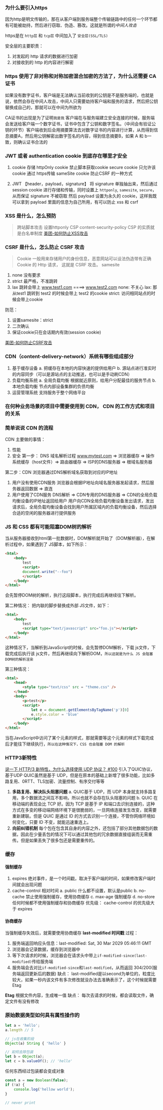 ### 为什么要引入https
因为http是明文传输的，那在从客户端到服务端整个传输链路中的任何一个环节都有可能被劫持，然后进行窃取、伪造、篡改。这就是所谓的*中间人攻击*

https是在 `http层` 和 `tcp层` 中间加入了 `安全层(SSL/TLS)`

安全层的主要职责：
1. 对发起的 http 请求的数据进行加密
2. 对接收到的 http 的内容进行解密

### https 使用了非对称和对称加密混合加密的方法了，为什么还需要 CA证书
如果没有数字证书，客户端是无法确认当前收到的公钥是不是服务端的，也就是说，依然会存在中间人攻击，中间人只需要劫持客户端和服务的请求，然后把公钥替换成自己的，那就可以在中间为所欲为

CA证书的出现是为了证明`我是我`
客户端在与服务端建立安全连接的时候，服务端会发送给客户端一个数字证书，证书中包含了公钥和数字签名。（中间会有验证公钥的环节）客户端收到后会用摘要算法去对数字证书的内容进行计算，从而得到信息摘要A，然后用公钥解密出数字签名的内容，得到信息摘要B，如果 A 和 b一致，则确认证书合法的

### JWT 或者 authentication cookie 到底存在哪里才安全
1. cookie 存储
    httpOnly cookie 禁止脚本获取cookie
    secure cookie 只允许该cookie 通过 https传输
    sameSite cookie 防止CSRF 的一种方式

2. JWT 【header，payload，signature】
    将 signature 单独抽出来，然后通过 session cookie 进行存储和传输，同时设置上 `httponly`, `samesite`, `secure`，从而保证 signature 不被窃取
    然后 payload 设置为永久的 cookie，这样我既可以拿到 payload 里面的信息为自己所用，有可以防止 xss 和 csrf

### XSS 是什么，怎么预防
> 跨站脚本攻击
设置httponly
CSP content-security-policy
CSP 的实质就是白名单制度
[美团-如何防止XSS攻击](https://tech.meituan.com/2018/09/27/fe-security.html)

### CSRF 是什么，怎么防止 CSRF 攻击
> Cookie 一般用来存储用户的身份信息，恶意网站可以设法伪造带有正确 Cookie 的 Http 请求， 这就是 CSRF 攻击。
samesite
1. none 没有要求
2. strict 最严格，不准跳转
3. lax 跳转会带上
www.test1.com ====> www.test2.com 
none: 不关心
lax: 那从test1 跳转到 test2 的时候会带上 test2 的cookie
strict: 访问相同站点的时候会带上cookie

防范：
1. 设置samesite：strict
2. 二次确认
3. 保证cookie只在会话期内有效(session cookie)

[美团-如何防止CSRF攻击](https://tech.meituan.com/2018/10/11/fe-security-csrf.html)

### CDN（content-delivery-network）系统有哪些组成部分
1. 基于缓存设备
    a. 把缓存在本地的内容快速的提供给用户
    b. 源站点进行准实时的内容同步（可以是源站点的主动推送，也可以是手动刷CDN）
2. 负载均衡系统
    a. 全局负载均衡
        根据就近原则，给用户分配最佳的服务节点
    b. 本地负载均衡
        节点内部设备集群的负债均衡
3. 运营管理系统
    支持服务于整个网络平台

### 在何种业务场景的项目中需要使用到 CDN， CDN 的工作方式和项目的关系

### 简单说说 CDN 的流程
CDN 主要做的事情：
1. 性能
2. 安全
第一步： DNS 域名解析过程
www.mytest.com => 浏览器缓存 => 操作系统缓存（host文件）=> 路由器缓存 => ISP的DNS服务器 => 根域名服务器

第二步：CDN
浏览器通过DNS解析域名获取到对应的IP地址
1. 用户没有使用CDN服务
    浏览器会根据IP地址向域名服务器发起请求，然后服务器返回数据 => 直连
2. 用户使用了CDN服务
    DNS解析 => CDN专用的DNS服务器 => CDN的全局负载均衡设备的IP地址返回给用户
    用户向CDN全局负载均衡设备发出请求，发出请求后，全局负载均衡设备会找到用户所属区域内的负载均衡设备，然后选择合适的空闲的服务器进行提供服务

### JS 和 CSS 都有可能阻塞DOM树的解析
当从服务器接收到html第一批数据时，DOM解析就开始了（DOM解析器），在解析过程中，如果遇到了 JS脚本，如下所示：
```html
<html>
    <body>
        test
        <script>
        document.write("--foo")
        </script>
    </body>
</html>
```
会先暂停DOM树的解析，执行这段脚本，执行完成后再继续往下解析。

第二种情况：
把内联的脚步替换成外部 JS文件，如下：
```html
<html>
    <body>
        test
        <script type="text/javascript" src="foo.js"></script>
    </body>
</html>
```
这种情况下，当解析到JavaScript的时候，会先暂停DOM解析，下载 js文件，下载完成后执行该 js文件，然后再继续向下解析DOM，`所以这就是为什么 JS 会阻塞 DOM树的解析渲染`

第三种情况：
```html
<html>
    <head>
        <style type="text/css" src = "theme.css" />
    </head>
    <body>
        <p>test</p>
        <script>
            let e = document.getElementsByTagName('p')[0]
            e.style.color = 'blue'
        </script>
    </body>
</html>
```
当在JavaScript中访问了某个元素的样式，那就需要等这个元素的样式下载完成后才能往下继续执行，`所以在这种情况下，CSS 也会阻塞 DOM 的解析`

### HTTP3新特性
[说一下 HTTP/3 新特性，为什么选择使用 UDP 协议？ #100](https://github.com/sisterAn/blog/issues/100)
引入了QUIC协议，基于UDP
QUIC虽然是基于 UDP，但是在原本的基础上新增了很多功能，比如多路复用、0RTT、TLS加密、流量控制、有序交付等等
1. **多路复用、解决队头阻塞问题**
a. QUIC基于 UDP，而 UDP 本身就支持多路复用，多个数据流之间互不影响，所以也就不会存在队头阻塞的问题
b. QUIC 在移动端的表现会比 TCP 好。因为 TCP 是基于 IP 和端口去识别连接的，这种方式在多变的移动端网络环境下是很脆弱的，一旦网络连接发生改变，就需要重新建联。但是 QUIC 是通过 ID 的方式去识别一个连接，不管你网络环境如何变化，只要 ID 不变，就能迅速重连上。
2. **向前纠错机制**
每个包在包含其自身的内容之外，还包括了部分其他数据包的数据，因此在少量丢包的情况下可以通过其他包的冗余数据直接组装而无需重传。但是如果丢失了很多包还是需要重传的。

### 缓存
#### 强制缓存
1. expires 绝对事件，是一个时间戳，取决于客户端的时间，如果修改客户端时间就会出现问题
2. cache-control 相对时间
    a. public 什么都不设置，默认是public
    b. no-cache 禁止使用强制缓存，使用协商缓存
    c. max-age 强制缓存
    d. no-store 任何时候都不使用强制缓存和协商缓存
优先级：
cache-control 的优先级大于 expires

#### 协商缓存
当强制缓存失效后，就需要使用协商缓存
**last-modified 时间戳**
过程：
1. 服务端返回响应头信息：last-modified: Sat, 30 Mar 2029 05:46:11 GMT
2. 浏览器会记录数据，缓存到浏览器中
3. 等下次请求的时候，浏览器会在请求头中带上`if-modified-since(last-modified)`传给服务端
4. 服务端会去对比`if-modified-since`和`last-modified`，从而返回 304/200(服务端返回更新后的数据)
缺点：
last-modified是以second为单位的，粒度比较大，如果一秒内该文件有多次修改就没办法去准确表示了，这个时候就需要Etag

**Etag**
根据文件内容，生成唯一值
缺点：
每次去请求的时候，都会读取文件，确定文件有没有修改

### 原始数据类型如何具有属性操作的
```js
let a = 'hello';
a.length // 5

// js在收集阶段
Object(a) String { 'hello' }

// 如何去除包装
let b = Object(a);
let c = b.valueOf(); // 'hello'
```
任何东西经过包装都会变成对象
```js
const a = new Boolean(false);
if (!a) {
	console.log('hellow world');
}

// never print
```